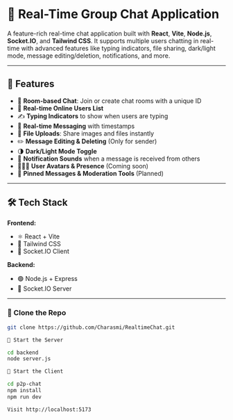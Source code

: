 # 💬 Real-Time Group Chat Application

A feature-rich real-time chat application built with **React**, **Vite**, **Node.js**, **Socket.IO**, and **Tailwind CSS**. It supports multiple users chatting in real-time with advanced features like typing indicators, file sharing, dark/light mode, message editing/deletion, notifications, and more.

---

## 🚀 Features

- 🔐 **Room-based Chat**: Join or create chat rooms with a unique ID
- 👤 **Real-time Online Users List**
- ✍️ **Typing Indicators** to show when users are typing
- 📩 **Real-time Messaging** with timestamps
- 📎 **File Uploads**: Share images and files instantly
- ✏️ **Message Editing & Deleting** (Only for sender)
- 🌗 **Dark/Light Mode Toggle**
- 🔔 **Notification Sounds** when a message is received from others
- 🧑‍🤝‍🧑 **User Avatars & Presence** (Coming soon)
- 📌 **Pinned Messages & Moderation Tools** (Planned)

---

## 🛠️ Tech Stack

**Frontend:**
- ⚛️ React + Vite
- 🎨 Tailwind CSS
- 🔗 Socket.IO Client

**Backend:**
- 🟢 Node.js + Express
- 🔌 Socket.IO Server

---

### 🔹 Clone the Repo

```bash
git clone https://github.com/Charasmi/RealtimeChat.git

🔹 Start the Server

cd backend
node server.js

🔹 Start the Client

cd p2p-chat
npm install
npm run dev

Visit http://localhost:5173

